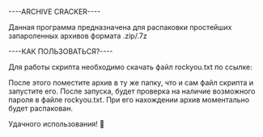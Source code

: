 ----ARCHIVE CRACKER----

Данная программа предназначена для распаковки простейших запароленных архивов формата .zip/.7z

----КАК ПОЛЬЗОВАТЬСЯ?----


Для работы скрипта необходимо скачать файл rockyou.txt по ссылке:


После этого поместите архив в ту же папку, что и сам файл скрипта и запустите его.
После запуска, будет проверка на наличие возможного пароля в файле rockyou.txt.
При его нахождении архив моментально будет распакован.

Удачного использования! 🤗
